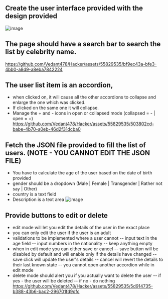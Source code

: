 ## Create the user interface provided with the design provided
![image](https://github.com/Vedant478/Hacker/assets/55829535/2ee413f3-5a43-453a-b880-bda9ad293a07)

## The page should have a search bar to search the list by celebrity name.
https://github.com/Vedant478/Hacker/assets/55829535/bf9ec43a-bfe3-4bb0-a8d9-a8eba7842224

## The user list item is an accordion,
   - when clicked on, it will cause all the other accordions to collapse and enlarge the one which was clicked.
   - If clicked on the same one it will collapse.
   - Manage the + and - icons in open or collapsed mode (collapsed = - | open = +)
https://github.com/Vedant478/Hacker/assets/55829535/503802cd-babe-4b70-a0eb-46d2f31dcba0

## Fetch the JSON file provided to fill the list of users. (NOTE - YOU CANNOT EDIT THE JSON FILE)

   - You have to calculate the age of the user based on the date of birth provided
   - gender should be a dropdown (Male | Female | Transgender | Rather not say | Other)
   - country is a text field
   - Description is a text area
![image](https://github.com/Vedant478/Hacker/assets/55829535/fa0ea9c9-e050-4623-96ba-ab4b290e8a26)

## Provide buttons to edit or delete

   - edit mode will let you edit the details of the user in the exact place
   - you can only edit the user if the user is an adult
   - validations to be implemented where a user cannot
     -- input text in the age field
     -- input numbers in the nationality
     -- keep anything empty
   - when in edit mode you can either save or cancel
     -- save button will be disabled by default and will enable only if the details have changed
     -- save click will update the user's details
     -- cancel will revert the details to their last known state
     -- you cannot open another accordion while in edit mode
   - delete mode should alert you if you actually want to delete the user
     -- if yes - the user will be deleted
     -- if no - do nothing
https://github.com/Vedant478/Hacker/assets/55829535/5d914735-b388-43b6-bac2-296701fd9dfc






